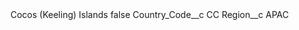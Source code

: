 <?xml version="1.0" encoding="UTF-8"?>
<CustomMetadata xmlns="http://soap.sforce.com/2006/04/metadata" xmlns:xsi="http://www.w3.org/2001/XMLSchema-instance" xmlns:xsd="http://www.w3.org/2001/XMLSchema">
    <label>Cocos (Keeling) Islands</label>
    <protected>false</protected>
    <values>
        <field>Country_Code__c</field>
        <value xsi:type="xsd:string">CC</value>
    </values>
    <values>
        <field>Region__c</field>
        <value xsi:type="xsd:string">APAC</value>
    </values>
</CustomMetadata>
